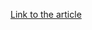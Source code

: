 [Link to the article](https://securityaffairs.com/172724/intelligence/china-linked-salt-typhoon-breached-multiple-us.html)
